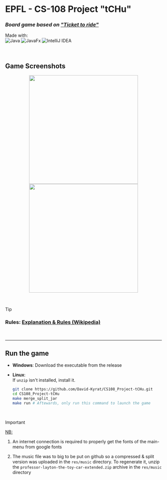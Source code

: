 # EPFL - CS-108 Project "tCHu"
 
### *Board game based on ["Ticket to ride"](https://en.m.wikipedia.org/wiki/Ticket_to_Ride_(board_game))*

 Made with:  
 ![Java](https://img.shields.io/badge/Java-≥11.0-%23ED8B00.svg?style=for-the-badge&logo=java&labelColor=FF7518&color=grey)
 ![JavaFx](https://img.shields.io/badge/JavaFX-≥11.0-%23ED8B00.svg?style=for-the-badge&logo=java&labelColor=4B9CD3&color=grey)
 ![IntelliJ IDEA](https://img.shields.io/badge/IntelliJ_IDEA-000000.svg?style=for-the-badge&logo=intellij-idea&logoColor=white)

<br>

## Game Screenshots

<p align="center">
<img src="./res/screenshot1.png" width="350"/>
<img src="./res/screenshot1.png" width="350"/>
</p>


<br>


> [!TIP]
> ### Rules: [Explanation & Rules (Wikipedia)](https://en.m.wikipedia.org/wiki/Ticket_to_Ride_(board_game))

<br>

---

## Run the game

- **Windows**: Download the executable from the release

- **Linux**:  
    If `unzip` isn't installed, install it.

    ```bash
    git clone https://github.com/David-Kyrat/CS108_Project-tCHu.git
    cd CS108_Project-tCHu
    make merge_split_jar
    make run # Aftewards, only run this command to launch the game
    ```

<br>

> [!IMPORTANT]  
> <ins>NB:</ins>  
> 1. An internet connection is required to properly get the fonts of the main-menu from google fonts
>  
> 2. The music file was to big to be put on github so a compressed & split
>    version was uploaded in the `res/music` directory. To regenerate it, 
> unzip the `professor-layton-the-toy-car-extended.zip` archive in the `res/music`
> directory
